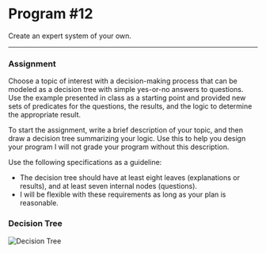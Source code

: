 # Program \#12  
Create an expert system of your own.

---

### Assignment
Choose a topic of interest with a decision-making process that can be modeled
as a decision tree with simple yes-or-no answers to questions. Use the example
presented in class as a starting point and provided new sets of predicates for
the questions, the results, and the logic to determine the appropriate result.

To start the assignment, write a brief description of your topic, and then draw
a decision tree summarizing your logic. Use this to help you design your program
I will not grade your program without this description.

Use the following specifications as a guideline:
* The decision tree should have at least eight leaves (explanations or results), and at least seven internal
nodes (questions).
* I will be flexible with these requirements as long as your
plan is reasonable.

### Decision Tree
![Decision Tree](ExpertSystem.png)
